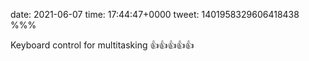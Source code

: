 date: 2021-06-07
time: 17:44:47+0000
tweet: 1401958329606418438
%%%

Keyboard control for multitasking 👍👍👍👍👍
